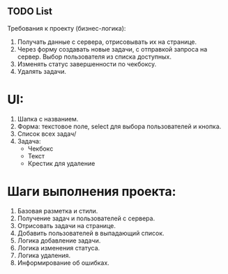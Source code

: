## TODO List

Требования к проекту (бизнес-логика):
1. Получать данные с сервера, отрисовывать их на странице.
2. Через форму создавать новые задачи, с отправкой запроса на сервер.
   Выбор пользователя из списка доступных.
3. Изменять статус завершенности по чекбоксу.
4. Удалять задачи.

# UI:
1. Шапка с названием.
2. Форма: текстовое поле, select для выбора пользователей и кнопка.
3. Список всех задач/
4. Задача:
   - Чекбокс
   - Текст
   - Крестик для удаление

# Шаги выполнения проекта:
1. Базовая разметка и стили.
2. Получение задач и пользователей с сервера.
3. Отрисовать задачи на странице.
4. Добавить пользователей в выпадающий список.
5. Логика добавление задачи.
6. Логика изменения статуса.
7. Логика удаления.
8. Информирование об ошибках.
